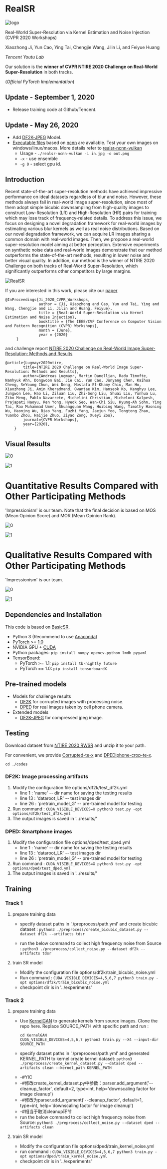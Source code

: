 # RealSR 
![logo](figures/logo.jpg)

Real-World Super-Resolution via Kernel Estimation and Noise Injection (CVPR 2020 Workshops)

Xiaozhong Ji, Yun Cao, Ying Tai, Chengjie Wang, Jilin Li, and Feiyue Huang

*Tencent Youtu Lab*

Our solution is the **winner of CVPR NTIRE 2020 Challenge on Real-World Super-Resolution** in both tracks.

(*Official PyTorch Implementation*)

## Update - September 1, 2020
- Release training code at Github/Tencent.

## Update - May 26, 2020
- Add [DF2K-JPEG](https://drive.google.com/open?id=1w8QbCLM6g-MMVlIhRERtSXrP-Dh7cPhm) Model.
- [Executable files](https://drive.google.com/open?id=1-FZPyMtuDfEnAPgSBfePYhv0NorznDPU) based on [ncnn](https://github.com/Tencent/ncnn) are available. Test your own images on windows/linux/macos. More details refer to [realsr-ncnn-vulkan](https://github.com/nihui/realsr-ncnn-vulkan)
    - Usage - ```./realsr-ncnn-vulkan -i in.jpg -o out.png```
    - ```-x``` - use ensemble
    - ```-g 0``` - select gpu id.

## Introduction

Recent state-of-the-art super-resolution methods have achieved impressive performance on ideal datasets regardless of blur and noise. However, these methods always fail in real-world image super-resolution, since most of them adopt simple bicubic downsampling from high-quality images to construct Low-Resolution (LR) and High-Resolution (HR) pairs for training which may lose track of frequency-related details. To address this issue, we focus on designing a novel degradation framework for real-world images by estimating various blur kernels as well as real noise distributions. Based on our novel degradation framework, we can acquire LR images sharing a common domain with real-world images. Then, we propose a real-world super-resolution model aiming at better perception. Extensive experiments on synthetic noise data and real-world images demonstrate that our method outperforms the state-of-the-art methods, resulting in lower noise and better visual quality. In addition, our method is the winner of NTIRE 2020 Challenge on both tracks of Real-World Super-Resolution, which significantly outperforms other competitors by large margins. 

![RealSR](figures/arch.png)  

If you are interested in this work, please cite our [paper](http://openaccess.thecvf.com/content_CVPRW_2020/papers/w31/Ji_Real-World_Super-Resolution_via_Kernel_Estimation_and_Noise_Injection_CVPRW_2020_paper.pdf)

    @InProceedings{Ji_2020_CVPR_Workshops,
                   author = {Ji, Xiaozhong and Cao, Yun and Tai, Ying and Wang, Chengjie and Li, Jilin and Huang, Feiyue},
                   title = {Real-World Super-Resolution via Kernel Estimation and Noise Injection},
                   booktitle = {The IEEE/CVF Conference on Computer Vision and Pattern Recognition (CVPR) Workshops},
                   month = {June},
                   year = {2020}
         }

and challenge report [NTIRE 2020 Challenge on Real-World Image Super-Resolution: Methods and Results](https://arxiv.org/pdf/2005.01996.pdf)

    @article{Lugmayr2020ntire,
            title={NTIRE 2020 Challenge on Real-World Image Super-Resolution: Methods and Results},
            author={Andreas Lugmayr, Martin Danelljan, Radu Timofte, Namhyuk Ahn, Dongwoon Bai, Jie Cai, Yun Cao, Junyang Chen, Kaihua Cheng, SeYoung Chun, Wei Deng, Mostafa El-Khamy Chiu, Man Ho, Xiaozhong Ji, Amin Kheradmand, Gwantae Kim, Hanseok Ko, Kanghyu Lee, Jungwon Lee, Hao Li, Ziluan Liu, Zhi-Song Liu, Shuai Liu, Yunhua Lu, Zibo Meng, Pablo Navarrete, Michelini Christian, Micheloni Kalpesh, Prajapati Haoyu, Ren Yong, Hyeok Seo, Wan-Chi Siu, Kyung-Ah Sohn, Ying Tai, Rao Muhammad Umer, Shuangquan Wang, Huibing Wang, Timothy Haoning Wu, Haoning Wu, Biao Yang, Fuzhi Yang, Jaejun Yoo, Tongtong Zhao, Yuanbo Zhou, Haijie Zhuo, Ziyao Zong, Xueyi Zou},
            journal={CVPR Workshops},
            year={2020},
        }

    

 
## Visual Results

![0](figures/0913.png)

![1](figures/0935.png)

# Quantitative Results Compared with Other Participating Methods

'Impressionism' is our team. Note that the final decision is based on MOS (Mean Opinion Score) and MOR (Mean Opinion Rank).

![0](figures/track1.png)

![1](figures/track2.png)

# Qualitative Results Compared with Other Participating Methods

'Impressionism' is our team. 

![0](figures/df2k.png)

![1](figures/dped.png)



## Dependencies and Installation
This code is based on [BasicSR](https://github.com/xinntao/BasicSR).

- Python 3 (Recommend to use [Anaconda](https://www.anaconda.com/download/#linux))
- [PyTorch >= 1.0](https://pytorch.org/)
- NVIDIA GPU + [CUDA](https://developer.nvidia.com/cuda-downloads)
- Python packages: `pip install numpy opencv-python lmdb pyyaml`
- TensorBoard: 
  - PyTorch >= 1.1: `pip install tb-nightly future`
  - PyTorch == 1.0: `pip install tensorboardX`

## Pre-trained models
- Models for challenge results
    - [DF2K](https://drive.google.com/open?id=1pWGfSw-UxOkrtbh14GeLQgYnMLdLguOF) for corrupted images with processing noise.
    - [DPED](https://drive.google.com/open?id=1zZIuQSepFlupV103AatoP-JSJpwJFS19) for real images taken by cell phone camera.
- Extended models
    - [DF2K-JPEG](https://drive.google.com/open?id=1w8QbCLM6g-MMVlIhRERtSXrP-Dh7cPhm) for compressed jpeg image. 
 
## Testing
Download dataset from [NTIRE 2020 RWSR](https://competitions.codalab.org/competitions/22220#participate) and unzip it to your path.

For convenient, we provide [Corrupted-te-x](https://drive.google.com/open?id=1GrLxeE-LruddQoAePV1Z7MFclXdZWHMa) and [DPEDiphone-crop-te-x](https://drive.google.com/open?id=19zlofWRxkhsjf_TuRA2oI9jgozifGvxp).

```cd ./codes```

### DF2K: Image processing artifacts
 1. Modify the configuration file options/df2k/test_df2k.yml
     - line 1 : 'name' -- dir name for saving the testing results
     - line 13 : 'dataroot_LR' -- test images dir
     - line 26 : 'pretrain_model_G' -- pre-trained model for testing
 2. Run command :
 ```CUDA_VISIBLE_DEVICES=X python3 test.py -opt options/df2k/test_df2k.yml ```
 3. The output images is saved in '../results/'
 
### DPED: Smartphone images 
 1. Modify the configuration file options/dped/test_dped.yml
    - line 1 : 'name' -- dir name for saving the testing results
    - line 13 : 'dataroot_LR' -- test images dir
    - line 26 : 'pretrain_model_G' -- pre-trained model for testing
 2. Run command :
 ```CUDA_VISIBLE_DEVICES=X python3 test.py -opt options/dped/test_dped.yml```
 3. The output images is saved in '../results/'
 

## Training

### Track 1
 1. prepare training data
    - specify dataset paths in './preprocess/path.yml' and create bicubic dataset :
    ```python3 ./preprocess/create_bicubic_dataset.py --dataset df2k --artifacts tdsr```

    - run the below command to collect high frequency noise from Source :
    ```python3 ./preprocess/collect_noise.py --dataset df2k --artifacts tdsr```
    
 2. train SR model
    - Modify the configuration file options/df2k/train_bicubic_noise.yml
    - Run command :
    ```CUDA_VISIBLE_DEVICES=4,5,6,7 python3 train.py -opt options/df2k/train_bicubic_noise.yml```
    - checkpoint dir is in '../experiments'
    
### Track 2
 1. prepare training data
    - Use [KernelGAN](https://github.com/sefibk/KernelGAN) to generate kernels from source images. Clone the repo here. Replace SOURCE_PATH with specific path and run :
        ``` 
      cd KernelGAN
      CUDA_VISIBLE_DEVICES=4,5,6,7 python3 train.py --X4 --input-dir SOURCE_PATH
        ```
    
    - specify dataset paths in './preprocess/path.yml' and generated KERNEL_PATH to kernel create kernel dataset:
    ```python3 ./preprocess/create_kernel_dataset.py --dataset dped --artifacts clean --kernel_path KERNEL_PATH```
    
	* -#YIC
	* -#修改create_kernel_dataset.py中参数：parser.add_argument('--cleanup_factor', default=2, type=int, help='downscaling factor for image cleanup')
	* -#修改为parser.add_argument('--cleanup_factor', default=1, type=int, help='downscaling factor for image cleanup')
	* -#相当于取消cleanup环节



    - run the below command to collect high frequency noise from Source:
    ```python3 ./preprocess/collect_noise.py --dataset dped --artifacts clean```
    
 2. train SR model
    - Modify the configuration file options/dped/train_kernel_noise.yml
    - run command :
    ```CUDA_VISIBLE_DEVICES=4,5,6,7 python3 train.py -opt options/dped/train_kernel_noise.yml```
    - checkpoint dir is in '../experiments'
 
 
